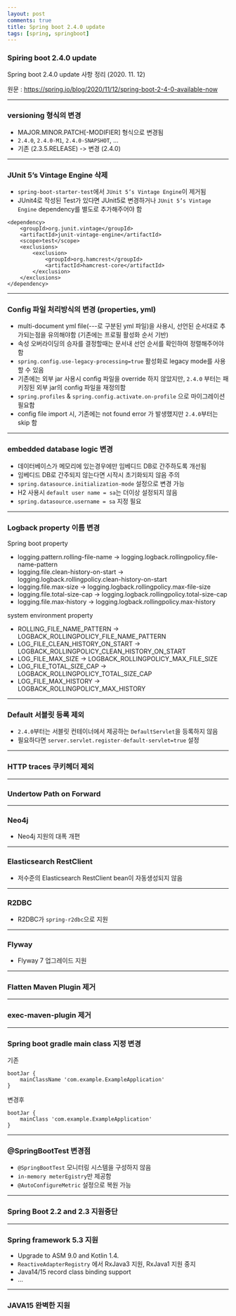 ```yaml
---
layout: post
comments: true
title: Spring boot 2.4.0 update
tags: [spring, springboot]
---
```


### Spiring boot 2.4.0 update

Spring boot 2.4.0 update 사항 정리 (2020. 11. 12)

원문 : https://spring.io/blog/2020/11/12/spring-boot-2-4-0-available-now

---
### versioning 형식의 변경

- MAJOR.MINOR.PATCH[-MODIFIER] 형식으로 변경됨
- `2.4.0`, `2.4.0-M1`, `2.4.0-SNAPSHOT`, ...
- 기존 (2.3.5.RELEASE) -> 변경 (2.4.0)

---

### JUnit 5’s Vintage Engine 삭제

- `spring-boot-starter-test`에서 `JUnit 5’s Vintage Engine`이 제거됨
- JUnit4로 작성된 Test가 있다면 JUnit5로 변경하거나 `JUnit 5’s Vintage Engine` dependency를 별도로 추가해주어야 함

```
<dependency>
    <groupId>org.junit.vintage</groupId>
    <artifactId>junit-vintage-engine</artifactId>
    <scope>test</scope>
    <exclusions>
        <exclusion>
            <groupId>org.hamcrest</groupId>
            <artifactId>hamcrest-core</artifactId>
        </exclusion>
    </exclusions>
</dependency>
```
---

### Config 파일 처리방식의 변경 (properties, yml)

- multi-document yml file(---로 구분된 yml 파일)을 사용시, 선언된 순서대로 추가되는점을 유의해야함 (기존에는 프로필 활성화 순서 기반)
- 속성 오버라이딩의 승자를 결정할때는 문서내 선언 순서를 확인하여 정렬해주어야 함
- `spring.config.use-legacy-processing=true` 활성화로 legacy mode를 사용 할 수 있음
- 기존에는 외부 jar 사용시 config 파일을 override 하지 않았지만, `2.4.0` 부터는 패키징된 외부 jar의 config  파일을 재정의함
- `spring.profiles` & `spring.config.activate.on-profile` 으로 마이그레이션 필요함
- config file import 시, 기존에는  not found error 가 발생했지만 `2.4.0`부터는 skip 함

---

### embedded database logic 변경

- 데이터베이스가 메모리에 있는경우에만 임베디드 DB로 간주하도록 개선됨
- 임베디드 DB로 간주되지 않는다면 시작시 초기화되지 않음 주의 
- `spring.datasource.initialization-mode` 설정으로 변경 가능
- H2 사용시 `default user name = sa`는 더이상 설정되지 않음
- `spring.datasource.username = sa` 지정 필요

---

### Logback property 이름 변경

Spring boot property
- logging.pattern.rolling-file-name → logging.logback.rollingpolicy.file-name-pattern
- logging.file.clean-history-on-start → logging.logback.rollingpolicy.clean-history-on-start
- logging.file.max-size → logging.logback.rollingpolicy.max-file-size
- logging.file.total-size-cap → logging.logback.rollingpolicy.total-size-cap
- logging.file.max-history → logging.logback.rollingpolicy.max-history

system environment property
- ROLLING_FILE_NAME_PATTERN → LOGBACK_ROLLINGPOLICY_FILE_NAME_PATTERN
- LOG_FILE_CLEAN_HISTORY_ON_START → LOGBACK_ROLLINGPOLICY_CLEAN_HISTORY_ON_START
- LOG_FILE_MAX_SIZE → LOGBACK_ROLLINGPOLICY_MAX_FILE_SIZE
- LOG_FILE_TOTAL_SIZE_CAP → LOGBACK_ROLLINGPOLICY_TOTAL_SIZE_CAP
- LOG_FILE_MAX_HISTORY → LOGBACK_ROLLINGPOLICY_MAX_HISTORY

---

### Default 서블릿 등록 제외

- `2.4.0`부터는 서블릿 컨테이너에서 제공하는 `DefaultServlet`을 등록하지 않음
- 필요하다면 `server.servlet.register-default-servlet=true` 설정

---

### HTTP traces 쿠키헤더 제외

---

### Undertow Path on Forward

---

### Neo4j

- Neo4j 지원의 대폭 개편

---

### Elasticsearch RestClient

- 저수준의 Elasticsearch RestClient bean이 자동생성되지 않음

---

### R2DBC

- R2DBC가 `spring-r2dbc`으로 지원

---

### Flyway

- Flyway 7 업그레이드 지원

---

### Flatten Maven Plugin 제거

---

### exec-maven-plugin 제거

---

### Spring boot gradle main class 지정 변경

기존
```
bootJar {
	mainClassName 'com.example.ExampleApplication'
}
```
변경후
```
bootJar {
	mainClass 'com.example.ExampleApplication'
}
```

---

### @SpringBootTest 변경점

- `@SpringBootTest` 모니터링 시스템을 구성하지 않음
- `in-memory meterEgistry`만 제공함
- `@AutoConfigureMetric` 설정으로 복원 가능

---

### Spring Boot 2.2 and 2.3 지원중단

---

### Spring framework 5.3 지원

- Upgrade to ASM 9.0 and Kotlin 1.4.
- `ReactiveAdapterRegistry` 에서 RxJava3 지원, RxJava1 지원 중지
- Java14/15 record class binding support
- ...

---

### JAVA15 완벽한 지원
